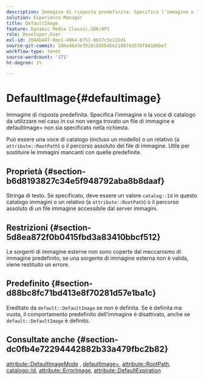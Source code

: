 ```yaml
---
description: Immagine di risposta predefinita. Specifica l’immagine o la voce di catalogo da utilizzare nel caso in cui non venga trovato un file di immagine e defaultImage= non sia specificato nella richiesta.
solution: Experience Manager
title: DefaultImage
feature: Dynamic Media Classic,SDK/API
role: Developer,User
exl-id: 2044b447-0ee1-4964-b751-8637c5e115d1
source-git-commit: 206e4643e3926cb85b4be2189743578f88180be7
workflow-type: tm+mt
source-wordcount: '171'
ht-degree: 1%

---
```


# DefaultImage{#defaultimage}

Immagine di risposta predefinita. Specifica l’immagine o la voce di catalogo da utilizzare nel caso in cui non venga trovato un file di immagine e defaultImage= non sia specificato nella richiesta.

Può essere una voce di catalogo (incluso un modello) o un relativo (a `attribute::RootPath`) o il percorso assoluto del file di immagine. Utile per sostituire le immagini mancanti con quelle predefinite.

## Proprietà {#section-b6d8193827c34e5f948792aba8b8daaf}

Stringa di testo. Se specificato, deve essere un valore `catalog::Id` in questo catalogo immagini o un relativo (a `attribute::RootPath`) o il percorso assoluto di un file immagine accessibile dal server immagini.

## Restrizioni {#section-5d8ea872f0b0415fbd3a83410bbcf512}

Le sorgenti di immagine esterne non sono coperte dal meccanismo di immagine predefinito; se una sorgente di immagine esterna non è valida, viene restituito un errore.

## Predefinito {#section-d88bc8fc71bd413e8f70281d57e1ba1c}

Ereditato da `default::DefaultImage` se non è definita. Se è definita ma vuota, il comportamento predefinito dell’immagine è disattivato, anche se `default::DefaultImage` è definito.

## Consultate anche {#section-dc0fb4e72294442882b33a479fbc2b82}

[attribute::DefaultImageMode](../../../../../is-api/image-catalog/image-serving-api-ref/c-image-catalog-reference/c-attributes-reference/r-defaultimagemode.md#reference-8a996af162f84e46bbe9e6e0d4e26782) , [defaultImage=](../../../../../is-api/image-catalog/image-serving-api-ref/c-image-catalog-reference/c-attributes-reference/r-is-cat-defaultimage.md#reference-8e9900e129f54ed68462a3c2fc3bc433), [attribute::RootPath](../../../../../is-api/image-catalog/image-serving-api-ref/c-image-catalog-reference/c-attributes-reference/r-rootpath.md#reference-17d57e5967be403b8408fa7214017494), [catalogo::Id](/help/aem-is-ir-api/is-api/image-catalog/image-serving-api-ref/c-image-catalog-reference/c-image-svg-data-reference/c-image-data-reference/r-id-cat.md), [attribute::ErrorImage](../../../../../is-api/image-catalog/image-serving-api-ref/c-image-catalog-reference/c-attributes-reference/r-errorimage.md#reference-c494d5d8b2584fe3800f35baabd0292c), [attribute::DefaultExpiration](../../../../../is-api/image-catalog/image-serving-api-ref/c-image-catalog-reference/c-attributes-reference/r-defaultexpiration.md#reference-0526166fab654fceb243b75d1ea4f0cf)
